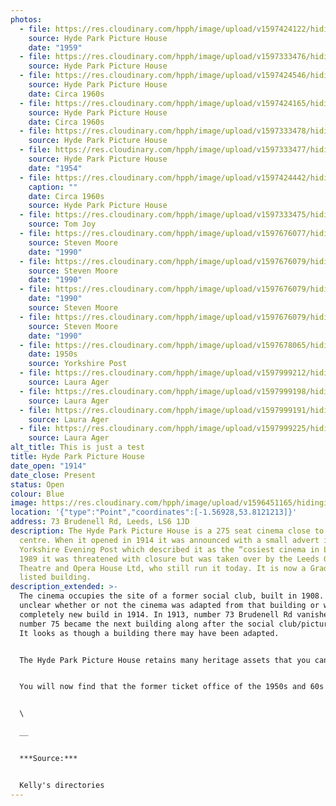 ```yaml
---
photos:
  - file: https://res.cloudinary.com/hpph/image/upload/v1597424122/hidinginplainsight/HPPH_-_1959_14.jpg
    source: Hyde Park Picture House
    date: "1959"
  - file: https://res.cloudinary.com/hpph/image/upload/v1597333476/hidinginplainsight/HPPH_07.jpg
    source: Hyde Park Picture House
  - file: https://res.cloudinary.com/hpph/image/upload/v1597424546/hidinginplainsight/HPPH_circa_1960s_12.jpg
    source: Hyde Park Picture House
    date: Circa 1960s
  - file: https://res.cloudinary.com/hpph/image/upload/v1597424165/hidinginplainsight/HPPH_circa_1960s_10.jpg
    source: Hyde Park Picture House
    date: Circa 1960s
  - file: https://res.cloudinary.com/hpph/image/upload/v1597333478/hidinginplainsight/HPPH_06.jpg
    source: Hyde Park Picture House
  - file: https://res.cloudinary.com/hpph/image/upload/v1597333477/hidinginplainsight/HPPH_08.jpg
    source: Hyde Park Picture House
    date: "1954"
  - file: https://res.cloudinary.com/hpph/image/upload/v1597424442/hidinginplainsight/HPPH_circa_1960s.jpg
    caption: ""
    date: Circa 1960s
    source: Hyde Park Picture House
  - file: https://res.cloudinary.com/hpph/image/upload/v1597333475/hidinginplainsight/HPPH.jpg
    source: Tom Joy
  - file: https://res.cloudinary.com/hpph/image/upload/v1597676077/hidinginplainsight/HPPH_1990_screen_02.jpg
    source: Steven Moore
    date: "1990"
  - file: https://res.cloudinary.com/hpph/image/upload/v1597676079/hidinginplainsight/HPPH_1990_screen.jpg
    source: Steven Moore
    date: "1990"
  - file: https://res.cloudinary.com/hpph/image/upload/v1597676079/hidinginplainsight/HPPH_1990_seats.jpg
    date: "1990"
    source: Steven Moore
  - file: https://res.cloudinary.com/hpph/image/upload/v1597676079/hidinginplainsight/HPPH_1990_projection.jpg
    source: Steven Moore
    date: "1990"
  - file: https://res.cloudinary.com/hpph/image/upload/v1597678065/hidinginplainsight/HPPH1950s.jpg
    date: 1950s
    source: Yorkshire Post
  - file: https://res.cloudinary.com/hpph/image/upload/v1597999212/hidinginplainsight/HPPH_Laura_03.jpg
    source: Laura Ager
  - file: https://res.cloudinary.com/hpph/image/upload/v1597999198/hidinginplainsight/HPPH_Laura_01.jpg
    source: Laura Ager
  - file: https://res.cloudinary.com/hpph/image/upload/v1597999191/hidinginplainsight/HPPH_Laura_04.jpg
    source: Laura Ager
  - file: https://res.cloudinary.com/hpph/image/upload/v1597999225/hidinginplainsight/HPPH_Laura_02.jpg
    source: Laura Ager
alt_title: This is just a test
title: Hyde Park Picture House
date_open: "1914"
date_close: Present
status: Open
colour: Blue
image: https://res.cloudinary.com/hpph/image/upload/v1596451165/hidinginplainsight/hydeparkpicturehouse.svg
location: '{"type":"Point","coordinates":[-1.56928,53.8121213]}'
address: 73 Brudenell Rd, Leeds, LS6 1JD
description: The Hyde Park Picture House is a 275 seat cinema close to the city
  centre. When it opened in 1914 it was announced with a small advert in the
  Yorkshire Evening Post which described it as the “cosiest cinema in Leeds”. In
  1989 it was threatened with closure but was taken over by the Leeds Grand
  Theatre and Opera House Ltd, who still run it today. It is now a Grade II
  listed building.
description_extended: >-
  The cinema occupies the site of a former social club, built in 1908. It is
  unclear whether or not the cinema was adapted from that building or was a
  completely new build in 1914. In 1913, number 73 Brudenell Rd vanished and
  number 75 became the next building along after the social club/picture house.
  It looks as though a building there may have been adapted.


  The Hyde Park Picture House retains many heritage assets that you can still see today. Inside the cinema there are nine working gas lights, which are lit every day when the is cinema open. Alongside modern equipment in the projection room there are two restored Cinemeccanica 'Victoria 8' 35mm projectors, these date fom the 1960s and were previously installed in the Louge cinema. The ornate iron lamp pillar outside is also Grade II listed.


  You will now find that the former ticket office of the 1950s and 60s is a tiny shop that sells sweets, cakes and drinks. Going back to the cinema’s earliest years, that same space would have been occupied by a fireplace.


  \

  __ 


  ***Source:***


  Kelly's directories
---
```


